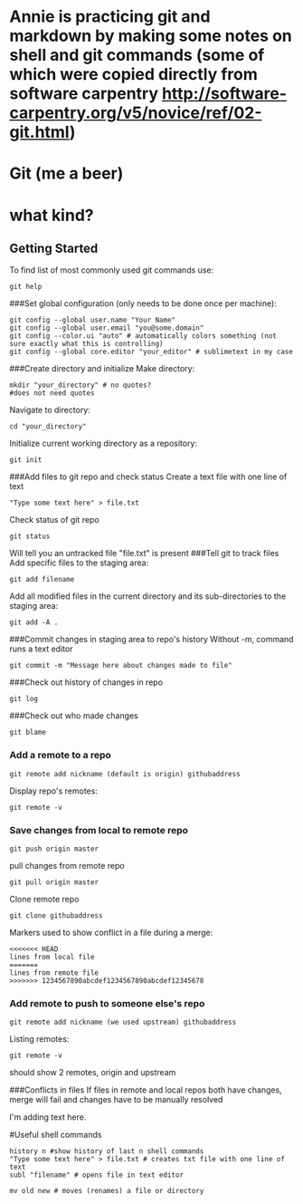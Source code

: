 # Annie is practicing git and markdown by making some notes on shell and git commands (some of which were copied directly from software carpentry http://software-carpentry.org/v5/novice/ref/02-git.html)

# Git (me a beer)
# what kind?

## Getting Started
To find list of most commonly used git commands use:
```
git help
```
###Set global configuration (only needs to be done once per machine):
```
git config --global user.name "Your Name"
git config --global user.email "you@some.domain"
git config --color.ui "auto" # automatically colors something (not sure exactly what this is controlling)
git config --global core.editor "your_editor" # sublimetext in my case
```
###Create directory and initialize
Make directory:
```
mkdir "your_directory" # no quotes?
#does not need quotes
```
Navigate to directory:
```
cd "your_directory"
```
Initialize current working directory as a repository:
```
git init
```
###Add files to git repo and check status
Create a text file with one line of text
```
"Type some text here" > file.txt
```
Check status of git repo
```
git status
```
Will tell you an untracked file "file.txt" is present
###Tell git to track files
Add specific files to the staging area:
```
git add filename
```
Add all modified files in the current directory and its sub-directories to the staging area:
```
git add -A .
```
###Commit changes in staging area to repo's history
Without -m, command runs a text editor
```
git commit -m "Message here about changes made to file"
```
###Check out history of changes in repo
```
git log
```
###Check out who made changes
```
git blame
```
### Add a remote to a repo
```
git remote add nickname (default is origin) githubaddress
```
Display repo's remotes:
```
git remote -v
```
### Save changes from local to remote repo
```
git push origin master
```
pull changes from remote repo
```
git pull origin master 
```
Clone remote repo
```
git clone githubaddress
```
Markers used to show conflict in a file during a merge:
```
<<<<<<< HEAD
lines from local file
=======
lines from remote file
>>>>>>> 1234567890abcdef1234567890abcdef12345678
```
### Add remote to push to someone else's repo
```
git remote add nickname (we used upstream) githubaddress
```
Listing remotes:
```
git remote -v
```
should show 2 remotes, origin and upstream

###Conflicts in files
If files in remote and local repos both have changes, merge will fail and changes have to be manually resolved


I'm adding text here.



#Useful shell commands
```
history n #show history of last n shell commands
"Type some text here" > file.txt # creates txt file with one line of text
subl "filename" # opens file in text editor

mv old new # moves (renames) a file or directory
```

